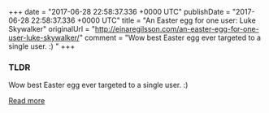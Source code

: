 +++
date = "2017-06-28 22:58:37.336 +0000 UTC"
publishDate = "2017-06-28 22:58:37.336 +0000 UTC"
title = "An Easter egg for one user: Luke Skywalker"
originalUrl = "http://einaregilsson.com/an-easter-egg-for-one-user-luke-skywalker/"
comment = "Wow best Easter egg ever targeted to a single user. :) "
+++

### TLDR

Wow best Easter egg ever targeted to a single user. :)

[Read more](http://einaregilsson.com/an-easter-egg-for-one-user-luke-skywalker/)
